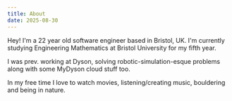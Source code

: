 ```yaml
---
title: About
date: 2025-08-30
---
```

Hey! I'm a 22 year old software engineer based in Bristol, UK. I'm currently studying Engineering Mathematics at Bristol University for my fifth year.

I was prev. working at Dyson, solving robotic-simulation-esque problems along with some MyDyson cloud stuff too.

In my free time I love to watch movies, listening/creating music, bouldering and being in nature.
